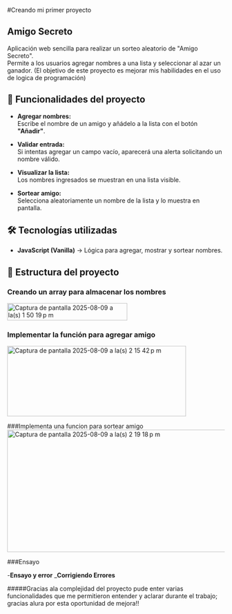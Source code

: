 #Creando mi primer  proyecto
##  Amigo Secreto

Aplicación web sencilla para realizar un sorteo aleatorio de "Amigo Secreto".  
Permite a los usuarios agregar nombres a una lista y seleccionar al azar un ganador.
(El objetivo de este proyecto es  mejorar mis habilidades en el uso de logica de programación)

## 📌 Funcionalidades del proyecto

- **Agregar nombres:**  
  Escribe el nombre de un amigo y añádelo a la lista con el botón **"Añadir"**.
  
- **Validar entrada:**  
  Si intentas agregar un campo vacío, aparecerá una alerta solicitando un nombre válido.
  
- **Visualizar la lista:**  
  Los nombres ingresados se muestran en una lista visible.

- **Sortear amigo:**  
  Selecciona aleatoriamente un nombre de la lista y lo muestra en pantalla.

## 🛠️ Tecnologías utilizadas


- **JavaScript (Vanilla)** → Lógica para agregar, mostrar y sortear nombres.  

## 📂 Estructura del proyecto

### Creando un array para almacenar los nombres
<img width="278" height="40" alt="Captura de pantalla 2025-08-09 a la(s) 1 50 19 p m" src="https://github.com/user-attachments/assets/5c676155-ad9f-47d2-b273-82ab47e28185" />


### Implementar la función para agregar amigo
<img width="414" height="163" alt="Captura de pantalla 2025-08-09 a la(s) 2 15 42 p m" src="https://github.com/user-attachments/assets/5d6ac807-cc3f-467f-926a-dde233e96f61" />



###Implementa una funcion para sortear amigo
<img width="537" height="283" alt="Captura de pantalla 2025-08-09 a la(s) 2 19 18 p m" src="https://github.com/user-attachments/assets/5e6a8a25-2f5a-4281-b654-d1a2cd8e75db" />


###Ensayo

-**Ensayo y error**
_**Corrigiendo Errores**

#####Gracias ala complejidad del proyecto pude enter varias funcionalidades que me permitieron entender y aclarar durante el trabajo; gracias alura por esta oportunidad de mejora!!  
